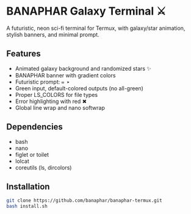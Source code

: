 # BANAPHAR Galaxy Terminal  ⚔️

A futuristic, neon sci-fi terminal for Termux, with galaxy/star animation, stylish banners, and minimal prompt.

## Features

- Animated galaxy background and randomized stars ✨
- BANAPHAR banner with gradient colors
- Futuristic prompt: `∞ ➤`
- Green input, default-colored outputs (no all-green)
- Proper LS_COLORS for file types
- Error highlighting with red ✖
- Global line wrap and nano softwrap

## Dependencies

- bash
- nano
- figlet or toilet
- lolcat
- coreutils (ls, dircolors)

## Installation

```bash
git clone https://github.com/banaphar/banaphar-termux.git
bash install.sh
